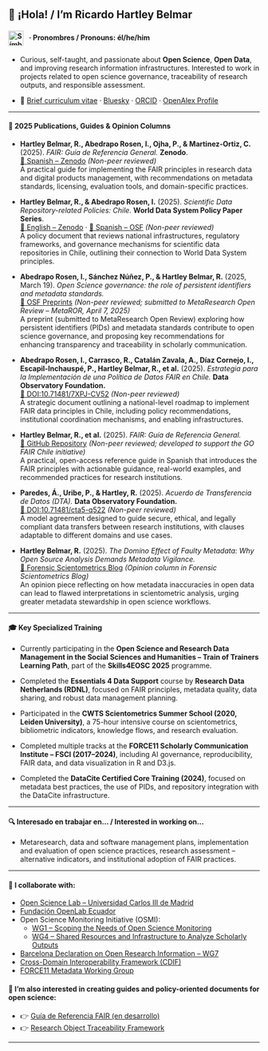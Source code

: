 ## 👋 ¡Hola! / I’m Ricardo Hartley Belmar 
#### <h4><img src="https://upload.wikimedia.org/wikipedia/commons/9/91/Neurodiversity_Symbol.svg" alt="Símbolo de neurodiversidad" width="30" style="vertical-align: middle; margin-right: 8px;" /> · Pronombres / Pronouns: él/he/him</h4>

- Curious, self-taught, and passionate about **Open Science**, **Open Data**, and improving research information infrastructures. Interested to work in projects related to open science governance, traceability of research outputs, and responsible assessment.

- 📄 [Brief curriculum vitae](https://docs.google.com/document/d/1S3UwXP_em17aMeoEodq1xexQ-PgyJBeP9n3v2gxIx3g/edit?usp=sharing) · [Bluesky](https://bsky.app/profile/ricardohartley.bsky.social) · [ORCID](https://orcid.org/0000-0002-2544-587X) · [OpenAlex Profile](https://openalex.org/A5077204313)

---

#### 📝 2025 Publications, Guides & Opinion Columns

- **Hartley Belmar, R., Abedrapo Rosen, I., Ojha, P., & Martinez-Ortiz, C.** (2025). *FAIR: Guía de Referencia General.* **Zenodo**.  
  [📄 Spanish – Zenodo](https://doi.org/10.5281/zenodo.15856492) *(Non-peer reviewed)*  
  A practical guide for implementing the FAIR principles in research data and digital products management, with recommendations on metadata standards, licensing, evaluation tools, and domain-specific practices.

- **Hartley Belmar, R., & Abedrapo Rosen, I.** (2025). *Scientific Data Repository-related Policies: Chile.* **World Data System Policy Paper Series**.  
  [📄 English – Zenodo](https://doi.org/10.5281/zenodo.15650922) · [📄 Spanish – OSF](https://doi.org/10.31219/osf.io/9h564_v3) *(Non-peer reviewed)*  
  A policy document that reviews national infrastructures, regulatory frameworks, and governance mechanisms for scientific data repositories in Chile, outlining their connection to World Data System principles.

- **Abedrapo Rosen, I., Sánchez Núñez, P., & Hartley Belmar, R.** (2025, March 19). *Open Science governance: the role of persistent identifiers and metadata standards.*  
  [📄 OSF Preprints](https://doi.org/10.31219/osf.io/9h564_v3) *(Non-peer reviewed; submitted to MetaResearch Open Review – MetaROR, April 7, 2025)*  
  A preprint (submitted to MetaResearch Open Review) exploring how persistent identifiers (PIDs) and metadata standards contribute to open science governance, and proposing key recommendations for enhancing transparency and traceability in scholarly communication.

- **Abedrapo Rosen, I., Carrasco, R., Catalán Zavala, A., Díaz Cornejo, I., Escapil-Inchauspé, P., Hartley Belmar, R., et al.** (2025). *Estrategia para la Implementación de una Política de Datos FAIR en Chile.* **Data Observatory Foundation.**  
  [📄 DOI:10.71481/7XPJ-CV52](https://doi.org/10.71481/7XPJ-CV52) *(Non-peer reviewed)*  
  A strategic document outlining a national-level roadmap to implement FAIR data principles in Chile, including policy recommendations, institutional coordination mechanisms, and enabling infrastructures.

- **Hartley Belmar, R., et al.** (2025). *FAIR: Guía de Referencia General.*  
  [📘 GitHub Repository](https://github.com/ricnadamas/docs/blob/main/FAIR/GuiaReferencia.md) *(Non-peer reviewed; developed to support the GO FAIR Chile initiative)*  
  A practical, open-access reference guide in Spanish that introduces the FAIR principles with actionable guidance, real-world examples, and recommended practices for research institutions.

- **Paredes, Á., Uribe, P., & Hartley, R.** (2025). *Acuerdo de Transferencia de Datos (DTA).* **Data Observatory Foundation.**  
  [📄 DOI:10.71481/cta5-q522](https://doi.org/10.71481/cta5-q522) *(Non-peer reviewed)*  
  A model agreement designed to guide secure, ethical, and legally compliant data transfers between research institutions, with clauses adaptable to different domains and use cases.

- **Hartley Belmar, R.** (2025). *The Domino Effect of Faulty Metadata: Why Open Source Analysis Demands Metadata Vigilance.*   
  [📝 Forensic Scientometrics Blog](https://fosci.substack.com/p/the-domino-effect-of-faulty-metadata) *(Opinion column in Forensic Scientometrics Blog)*   
  An opinion piece reflecting on how metadata inaccuracies in open data can lead to flawed interpretations in scientometric analysis, urging greater metadata stewardship in open science workflows.

---

#### 🎓 Key Specialized Training

- Currently participating in the **Open Science and Research Data Management in the Social Sciences and Humanities – Train of Trainers Learning Path**, part of the **Skills4EOSC 2025** programme.

- Completed the **Essentials 4 Data Support** course by **Research Data Netherlands (RDNL)**, focused on FAIR principles, metadata quality, data sharing, and robust data management planning.  

- Participated in the **CWTS Scientometrics Summer School (2020, Leiden University)**, a 75-hour intensive course on scientometrics, bibliometric indicators, knowledge flows, and research evaluation.

- Completed multiple tracks at the **FORCE11 Scholarly Communication Institute – FSCI (2017–2024)**, including AI governance, reproducibility, FAIR data, and data visualization in R and D3.js.

- Completed the **DataCite Certified Core Training (2024)**, focused on metadata best practices, the use of PIDs, and repository integration with the DataCite infrastructure.

---

#### 🔍 Interesado en trabajar en... / Interested in working on...

- Metaresearch, data and software management plans, implementation and evaluation of open science practices, research assessment – alternative indicators, and institutional adoption of FAIR practices.

---

#### 🔭 I collaborate with:  

  - [Open Science Lab – Universidad Carlos III de Madrid](https://opensciencelab.uc3m.es)  
  - [Fundación OpenLab Ecuador](https://openlab.ec)  
  - Open Science Monitoring Initiative (OSMI):  
    - [WG1 – Scoping the Needs of Open Science Monitoring](https://open-science-monitoring.org/working-groups/wg1-scoping-the-needs-of-open-science-monitoring/)  
    - [WG4 – Shared Resources and Infrastructure to Analyze Scholarly Outputs](https://open-science-monitoring.org/working-groups/wg4-shared-resources-and-infrastructure-to-analyze-scholarly-outputs/)  
  - [Barcelona Declaration on Open Research Information – WG7](https://barcelona-declaration.org)
  - [Cross-Domain Interoperability Framework (CDIF)](https://worldfair-project.eu/cdif/)  
  - [FORCE11 Metadata Working Group](https://force11.org)

#### 🧾 I’m also interested in creating guides and policy-oriented documents for open science:

- 👉 [Guía de Referencia FAIR (en desarrollo)](https://github.com/ricnadamas/docs/blob/main/FAIR/GuiaReferencia.md)  
- 👉 [Research Object Traceability Framework](https://github.com/ricnadamas/docs/blob/main/OpenScience/traceabilityda.md)

---
